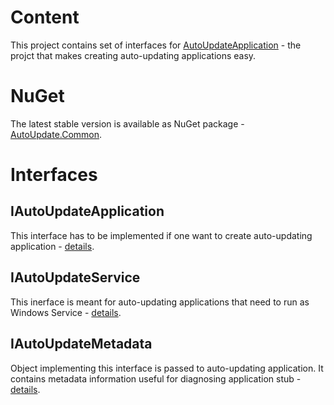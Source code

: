 # Content
This project contains set of interfaces for [AutoUpdateApplication](https://github.com/csharp-today/AutoUpdateApplication) - the projct that makes creating auto-updating applications easy.

# NuGet
The latest stable version is available as NuGet package - [AutoUpdate.Common](https://www.nuget.org/packages/AutoUpdate.Common/).

# Interfaces

## IAutoUpdateApplication
This interface has to be implemented if one want to create auto-updating application - [details](https://github.com/csharp-today/AutoUpdate.Common/blob/master/AutoUpdate.Common/AutoUpdate.Common/IAutoUpdateApplication.cs).

## IAutoUpdateService
This inerface is meant for auto-updating applications that need to run as Windows Service - [details](https://github.com/csharp-today/AutoUpdate.Common/blob/master/AutoUpdate.Common/AutoUpdate.Common/IAutoUpdateService.cs).

## IAutoUpdateMetadata
Object implementing this interface is passed to auto-updating application. It contains metadata information useful for diagnosing application stub - [details](https://github.com/csharp-today/AutoUpdate.Common/blob/master/AutoUpdate.Common/AutoUpdate.Common/IAutoUpdateMetadata.cs).
